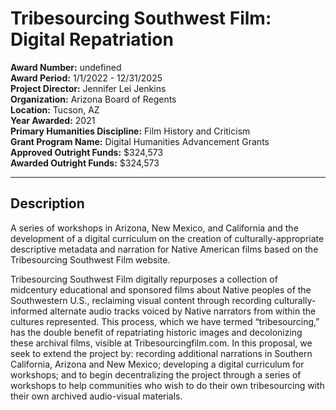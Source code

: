 
# Tribesourcing Southwest Film: Digital Repatriation

**Award Number:** undefined  
**Award Period:** 1/1/2022 - 12/31/2025  
**Project Director:** Jennifer Lei Jenkins  
**Organization:** Arizona Board of Regents  
**Location:** Tucson, AZ  
**Year Awarded:** 2021  
**Primary Humanities Discipline:** Film History and Criticism  
**Grant Program Name:** Digital Humanities Advancement Grants  
**Approved Outright Funds:** $324,573  
**Awarded Outright Funds:** $324,573  

---

## Description

<p>A series of workshops in Arizona, New Mexico, and California and the development of a digital curriculum on the creation of culturally-appropriate descriptive metadata and narration for Native American films based on the Tribesourcing Southwest Film website.</p>
<p>Tribesourcing Southwest Film digitally repurposes a collection of midcentury educational and sponsored films about Native peoples of the Southwestern U.S., reclaiming visual content through recording culturally-informed alternate audio tracks voiced by Native narrators from within the cultures represented. This process, which we have termed “tribesourcing,” has the double benefit of repatriating historic images and decolonizing these archival films, visible at Tribesourcingfilm.com. In this proposal, we seek to extend the project by: recording additional narrations in Southern California, Arizona and New Mexico; developing a digital curriculum for workshops; and to begin decentralizing the project through a series of workshops to help communities who wish to do their own tribesourcing with their own archived audio-visual materials.</p>

